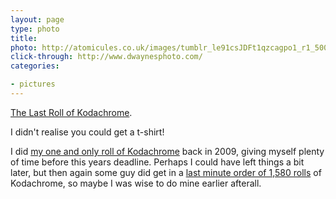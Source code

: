 ```yaml
---
layout: page
type: photo
title: 
photo: http://atomicules.co.uk/images/tumblr_le91csJDFt1qzcagpo1_r1_500.jpg
click-through: http://www.dwaynesphoto.com/
categories: 

- pictures
---
```

<a href="http://www.dwaynesphoto.com/">The Last Roll of Kodachrome</a>. 

I didn't realise you could get a t-shirt! 

I did [my one and only roll of Kodachrome](http://www.flickr.com/photos/i-5-m/sets/72157623338750353/) back in 2009, giving myself plenty of time before this years deadline. Perhaps I could have left things a bit later, but then again some guy did get in a [last minute order of 1,580 rolls](http://www.nytimes.com/2010/12/30/us/30film.html?_r=3&hp) of Kodachrome, so maybe I was wise to do mine earlier afterall.
